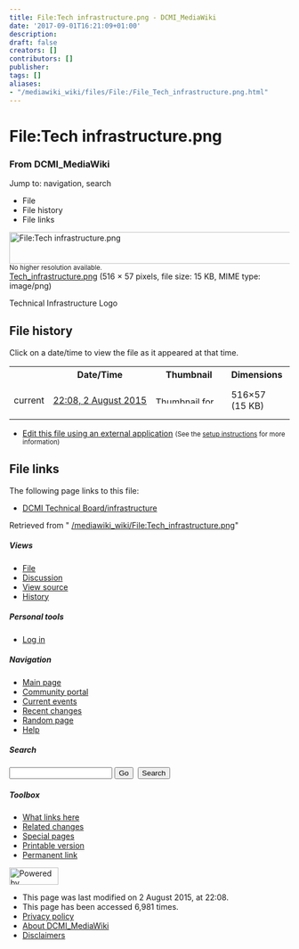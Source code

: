 ```yaml
---
title: File:Tech infrastructure.png - DCMI_MediaWiki
date: '2017-09-01T16:21:09+01:00'
description: 
draft: false
creators: []
contributors: []
publisher: 
tags: []
aliases:
- "/mediawiki_wiki/files/File:/File_Tech_infrastructure.png.html"
---
```


<a id="top"></a>
# File:Tech infrastructure.png

### From DCMI\_MediaWiki

Jump to: navigation, search
<!-- start content -->
- File
- File history
- File links

 [<img alt="File:Tech infrastructure.png" src="/images/5/5b/Tech_infrastructure.png" width="516" height="57">](/mediawiki_wiki/files/Tech_infrastructure.png)  
<small>No higher resolution available.</small>  
 [Tech\_infrastructure.png](/images/5/5b/Tech_infrastructure.png)‎ (516 × 57 pixels, file size: 15 KB, MIME type: image/png)

Technical Infrastructure Logo

<!-- 
NewPP limit report
Preprocessor node count: 1/1000000
Post-expand include size: 0/2097152 bytes
Template argument size: 0/2097152 bytes
Expensive parser function count: 0/100
-->
## File history

Click on a date/time to view the file as it appeared at that time.

<table class="wikitable filehistory">
  <tr>
    <td></td>
    <th>Date/Time</th>
    <th>Thumbnail</th>
    <th>Dimensions</th>
    <th>User</th>
    <th>Comment</th>
  </tr>
  <tr>
    <td>current</td>
    <td class="filehistory-selected" style="white-space: nowrap;"><a href="/mediawiki_wiki/files/Tech_infrastructure.png">22:08, 2 August 2015</a></td>
    <td><a href="/images/5/5b/Tech_infrastructure.png"><img alt="Thumbnail for version as of 22:08, 2 August 2015" src="/images/5/5b/Tech_infrastructure.png" width="120" height="13"></a></td>
    <td>516×57 <span style="white-space: nowrap;">(15 KB)</span>
    </td>
    <td>
      <a href="/index.php/User:WikiSysop" title="User:WikiSysop" class="mw-userlink">WikiSysop</a> <span style="white-space: nowrap;"> <span class="mw-usertoollinks">(<a href="/index.php?title=User_talk:WikiSysop&amp;action=edit&amp;redlink=1" class="new" title="User talk:WikiSysop (page does not exist)">Talk</a> | <a href="/index.php/Special:Contributions/WikiSysop" title="Special:Contributions/WikiSysop">contribs</a>)</span></span>
    </td>
    <td> <span class="comment">(Technical Infrastructure Logo)</span>
    </td>
  </tr>
</table>

  

- [Edit this file using an external application](/index.php?title=File:Tech_infrastructure.png&action=edit&externaledit=true&mode=file "File:Tech infrastructure.png") <small>(See the <a href="http://www.mediawiki.org/wiki/Manual:External_editors" class="external text" rel="nofollow">setup instructions</a> for more information)</small>

## File links

The following page links to this file:

- [DCMI Technical Board/infrastructure](/index.php/DCMI_Technical_Board/infrastructure "DCMI Technical Board/infrastructure")

Retrieved from " [/mediawiki_wiki/File:Tech\_infrastructure.png](/mediawiki_wiki/files/File:/File:Tech_infrastructure.png.html)"

<!-- end content -->

##### Views

- [File](/mediawiki_wiki/files/File:/File:Tech_infrastructure.png.html)
- [Discussion](/index.php?title=File_talk:Tech_infrastructure.png&action=edit&redlink=1 "Discussion about the content page [t]")
- [View source](/index.php?title=File:Tech_infrastructure.png&action=edit "This page is protected.
You can view its source [e]")
- [History](/index.php?title=File:Tech_infrastructure.png&action=history "Past revisions of this page [h]")

##### Personal tools

- [Log in](/index.php?title=Special:UserLogin&returnto=File:Tech_infrastructure.png "You are encouraged to log in; however, it is not mandatory [o]")

<script type="text/javascript"> if (window.isMSIE55) fixalpha(); </script>

##### Navigation

- [Main page](/index.php/Main_Page "Visit the main page [z]")
- [Community portal](/index.php/DCMI_MediaWiki:Community_portal "About the project, what you can do, where to find things")
- [Current events](/index.php/DCMI_MediaWiki:Current_events "Find background information on current events")
- [Recent changes](/index.php/Special:RecentChanges "The list of recent changes in the wiki [r]")
- [Random page](/index.php/Special:Random "Load a random page [x]")
- [Help](/index.php/Help:Contents "The place to find out")

##### <label for="searchInput">Search</label>

<form action="/index.php" id="searchform">
				<input type="hidden" name="title" value="Special:Search">
				<input id="searchInput" title="Search DCMI_MediaWiki" accesskey="f" type="search" name="search">
				<input type="submit" name="go" class="searchButton" id="searchGoButton" value="Go" title="Go to a page with this exact name if exists"> 
				<input type="submit" name="fulltext" class="searchButton" id="mw-searchButton" value="Search" title="Search the pages for this text">
			</form>

##### Toolbox

- [What links here](/index.php/Special:WhatLinksHere/File:Tech_infrastructure.png "List of all wiki pages that link here [j]")
- [Related changes](/index.php/Special:RecentChangesLinked/File:Tech_infrastructure.png "Recent changes in pages linked from this page [k]")
- [Special pages](/index.php/Special:SpecialPages "List of all special pages [q]")
- [Printable version](/index.php?title=File:Tech_infrastructure.png&printable=yes "Printable version of this page [p]")
- [Permanent link](/index.php?title=File:Tech_infrastructure.png&oldid=9827 "Permanent link to this revision of the page")

<!-- end of the left (by default at least) column -->

 [<img src="/skins/common/images/poweredby_mediawiki_88x31.png" height="31" width="88" alt="Powered by MediaWiki">](http://www.mediawiki.org/)

- This page was last modified on 2 August 2015, at 22:08.
- This page has been accessed 6,981 times.
- [Privacy policy](/index.php/DCMI_MediaWiki:Privacy_policy "DCMI MediaWiki:Privacy policy")
- [About DCMI\_MediaWiki](/index.php/DCMI_MediaWiki:About "DCMI MediaWiki:About")
- [Disclaimers](/index.php/DCMI_MediaWiki:General_disclaimer "DCMI MediaWiki:General disclaimer")

<script>if (window.runOnloadHook) runOnloadHook();</script><!-- Served in 0.447 secs. -->
